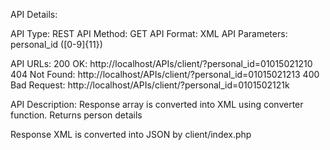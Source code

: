 API Details:

API Type: REST
API Method: GET
API Format: XML
API Parameters: personal_id ([0-9]{11})

API URLs:
200 OK: http://localhost/APIs/client/?personal_id=01015021210
404 Not Found: http://localhost/APIs/client/?personal_id=01015021213
400 Bad Request: http://localhost/APIs/client/?personal_id=0101502121k

API Description:
Response array is converted into XML using converter function. 
Returns person details

Response XML is converted into JSON by client/index.php
